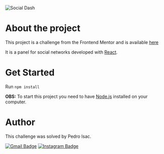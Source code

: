 ![Social Dash](https://i.pinimg.com/564x/de/7f/b4/de7fb4c7a4cf7188ea9aefd962bb6160.jpg)

# About the project
This project is a challenge from the Frontend Mentor and is available [here](https://www.frontendmentor.io/challenges/social-media-dashboard-with-theme-switcher-6oY8ozp_H)

It is a panel for social networks developed with [React](https://pt-br.reactjs.org/).

# Get Started
Run `npm install`

**OBS:** To start this project you need to have [Node.js](https://nodejs.org/en/) installed on your computer.

# Author
This challenge was solved by Pedro Isac.

[![Gmail Badge](https://img.shields.io/badge/-ss.pedroisac@gmail.com-c14438?style=flat-square&logo=Gmail&logoColor=white&link=mailto:ss.pedroisac@gmail.com)](mailto:ss.pedroisac@gmail.com)
[![Instagram Badge](https://img.shields.io/badge/-Instagram-important)](https://www.instagram.com/ss.pedroisac/)
